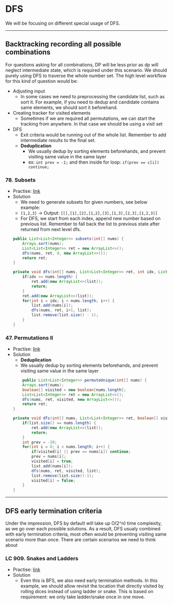 # DFS

We will be focusing on different special usage of DFS.

---------------
## Backtracking recording all possible combinations
For questions asking for all combinations, DP will be less prior as dp will neglect intermediate state, which is required under this scenario.
We should purely using DFS to traverse the whole number set.
The high level workflow for this kind of question would be:
 - Adjusting input
   - In some cases we need to preprocessing the candidate list, such as sort it. For example, if you need to dedup and candidate contains same elements, we should sort it beforehand.
 - Creating tracker for visited elements
   - Sometimes if we are required all permutations, we can start the tracking from anywhere. In that case we should be using a visit set
 - DFS
   - Exit criteria would be running out of the whole list. Remember to add intermediate results to the final set.
   - **Deduplication**
     - We usually dedup by sorting elements beforehands, and prevent visiting same value in the same layer
     - ex: `int prev = -1;`  and then inside for loop: `if(prev == c[i]) continue;`

### 78. Subsets
  - Practise: [link](https://leetcode.com/problems/subsets/)
  - Solution
    - We need to generate subsets for given numbers, see below example:
    - `[1,2,3]` -> Output: `[[],[1],[2],[1,2],[3],[1,3],[2,3],[1,2,3]]`
    - For DFS, we start from each index, append new number based on previous list. Remember to fall back the list to previous state after returned from next level dfs.
    ```java
    public List<List<Integer>> subsets(int[] nums) {
        Arrays.sort(nums);
        List<List<Integer>> ret = new ArrayList<>();
        dfs(nums, ret, 0, new ArrayList<>());   
        return ret;
    }
    
    private void dfs(int[] nums, List<List<Integer>> ret, int idx, List<Integer> list) {
        if(idx >= nums.length) {
            ret.add(new ArrayList<>(list));
            return;
        }
        ret.add(new ArrayList<>(list));
        for(int i = idx; i < nums.length; i++) {
            list.add(nums[i]);
            dfs(nums, ret, i+1, list);
            list.remove(list.size() - 1);
        }
    }
    ```
    
 ### 47. Permutations II
  - Practise: [link](https://leetcode.com/problems/permutations-ii/)
  - Solution
    - **Deduplication**
     - We usually dedup by sorting elements beforehands, and prevent visiting same value in the same layer
    ```java
        public List<List<Integer>> permuteUnique(int[] nums) {
        Arrays.sort(nums);
        boolean[] visited = new boolean[nums.length];
        List<List<Integer>> ret = new ArrayList<>();
        dfs(nums, ret, visited, new ArrayList<>());
        return ret;
    }
    
    private void dfs(int[] nums, List<List<Integer>> ret, boolean[] visited, List<Integer> list) {
        if(list.size() == nums.length) {
            ret.add(new ArrayList<>(list));
            return;
        }
        int prev = -20;
        for(int i = 0; i < nums.length; i++) {
            if(visited[i] || prev == nums[i]) continue;
            prev = nums[i];
            visited[i] = true;
            list.add(nums[i]);
            dfs(nums, ret, visited, list);
            list.remove(list.size()-1);
            visited[i] = false;
        }
    }
    ```
    
----------------------------------------------------------------------
## DFS early termination criteria

Under the impression, DFS by default will take up O(2^n) time complexity, as we go over each possible solutions. As a result, DFS usualy combined with early termination criteria, most often would be preventing visiting same scenario more than once. There are certain scenarios we need to think about 

### LC 909. Snakes and Ladders
 - Practise: [link](https://leetcode.com/problems/snakes-and-ladders/)
 - Solution
   - Even this is BFS, we also need early termination methods. In this example, we should allow revisit the location that directly visited by rolling dices instead of using ladder or snake. This is based on requirement: we only take ladder/snake once in one move. 

